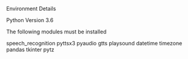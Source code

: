 Environment Details

Python Version 3.6

The following modules must be installed

speech_recognition
pyttsx3
pyaudio
gtts
playsound
datetime
timezone
pandas
tkinter
pytz
